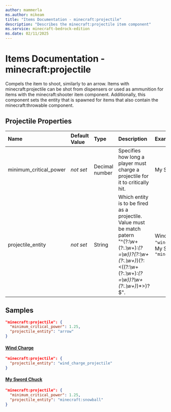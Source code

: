 ```yaml
---
author: mammerla
ms.author: mikeam
title: "Items Documentation - minecraft:projectile"
description: "Describes the minecraft:projectile item component"
ms.service: minecraft-bedrock-edition
ms.date: 02/11/2025 
---
```


# Items Documentation - minecraft:projectile

Compels the item to shoot, similarly to an arrow. Items with minecraft:projectile can be shot from dispensers or used as ammunition for items with the minecraft:shooter item component. Additionally, this component sets the entity that is spawned for items that also contain the minecraft:throwable component.


## Projectile Properties

|Name       |Default Value |Type |Description |Example Values |
|:----------|:-------------|:----|:-----------|:------------- |
| minimum_critical_power | *not set* | Decimal number | Specifies how long a player must charge a projectile for it to critically hit. | My Sword Chuck: `1.25` | 
| projectile_entity | *not set* | String | Which entity is to be fired as a projectile. Value must be match patern "^(?:\w+(?:\.\w+)*:(?=\w))?(?:\w+(?:\.\w+)*)(?:<((?:\w+(?:\.\w+)*:(?=\w))?\w+(?:\.\w+)*)*>)?$". | Wind Charge: `"wind_charge_projectile"`, My Sword Chuck: `"minecraft:snowball"` | 

## Samples


```json
"minecraft:projectile": {
  "minimum_critical_power": 1.25,
  "projectile_entity": "arrow"
}
```

#### [Wind Charge](https://github.com/Mojang/bedrock-samples/tree/preview/behavior_pack/items/wind_charge.json)


```json
"minecraft:projectile": {
  "projectile_entity": "wind_charge_projectile"
}
```

#### [My Sword Chuck](https://github.com/microsoft/minecraft-samples/tree/main/custom_items/behavior_packs/custom_item/items/my_sword_chuck.json)


```json
"minecraft:projectile": {
  "minimum_critical_power": 1.25,
  "projectile_entity": "minecraft:snowball"
}
```
